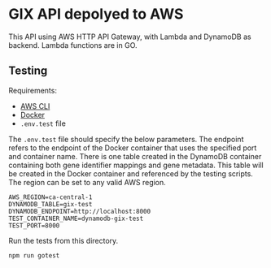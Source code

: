 # GIX API depolyed to AWS

This API using AWS HTTP API Gateway, with Lambda and DynamoDB as backend. Lambda functions are in GO.

## Testing

Requirements:
  * [AWS CLI](https://aws.amazon.com/cli/)
  * [Docker](https://www.docker.com/)
  * `.env.test` file

The `.env.test` file should specify the below parameters. The endpoint refers to the endpoint of the Docker container that uses the specified port and container name. There is one table created in the DynamoDB container containing both gene identifier mappings and gene metadata. This table will be created in the Docker container and referenced by the testing scripts. The region can be set to any valid AWS region.
```
AWS_REGION=ca-central-1
DYNAMODB_TABLE=gix-test
DYNAMODB_ENDPOINT=http://localhost:8000
TEST_CONTAINER_NAME=dynamodb-gix-test
TEST_PORT=8000
```

Run the tests from this directory.
```
npm run gotest
```
